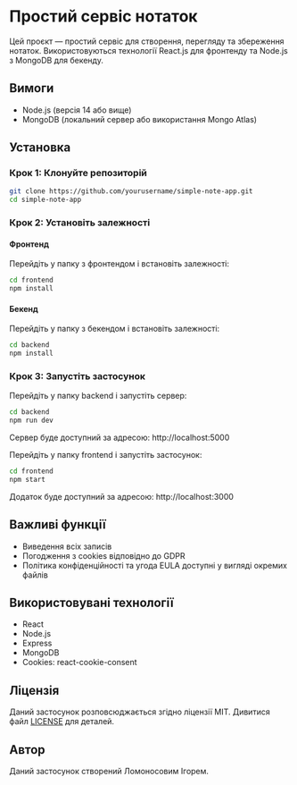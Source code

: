 # Простий сервіс нотаток

Цей проєкт — простий сервіс для створення, перегляду та збереження нотаток. Використовуються технології React.js для фронтенду та Node.js з MongoDB для бекенду.

## Вимоги

- Node.js (версія 14 або вище)
- MongoDB (локальний сервер або використання Mongo Atlas)

## Установка

### Крок 1: Клонуйте репозиторій

```bash
git clone https://github.com/yourusername/simple-note-app.git
cd simple-note-app
```
### Крок 2: Установіть залежності
#### Фронтенд
Перейдіть у папку з фронтендом і встановіть залежності:

```bash
cd frontend
npm install
```

#### Бекенд
Перейдіть у папку з бекендом і встановіть залежності:

```bash
cd backend
npm install
```

### Крок 3: Запустіть застосунок
Перейдіть у папку backend і запустіть сервер:

```bash
cd backend
npm run dev
```
Сервер буде доступний за адресою: http://localhost:5000


Перейдіть у папку frontend і запустіть застосунок:
```bash
cd frontend
npm start
```
Додаток буде доступний за адресою: http://localhost:3000

## Важливі функції
- Виведення всіх записів
- Погодження з cookies відповідно до GDPR
- Політика конфіденційності та угода EULA доступні у вигляді окремих файлів

## Використовувані технології
- React
- Node.js
- Express
- MongoDB
- Cookies: react-cookie-consent

## Ліцензія
Даний застосунок розповсюджається згідно ліцензії MIT.
Дивитися файл [LICENSE](./LICENSE) для деталей.

## Автор
Даний застосунок створений Ломоносовим Ігорем.
